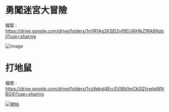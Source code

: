 # 勇闖迷宮大冒險

檔案 : https://drive.google.com/drive/folders/1m1R1Ag3XSEl2yf9EUjRHlkZfRA9XpbjI?usp=sharing

![image](https://user-images.githubusercontent.com/38918101/165279360-95a2dcae-11f3-44cf-b555-4d332c232d13.png)


# 打地鼠

檔案 : https://drive.google.com/drive/folders/1yz9ekgl4ErcSVWb1mCk0Q1vwtpWNBGXi?usp=sharing

![開始](https://user-images.githubusercontent.com/38918101/165279683-e3a9ca3b-afb1-4173-a125-92bdaca6f06c.png)
